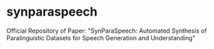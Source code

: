 # synparaspeech
Official Repository of Paper: "SynParaSpeech: Automated Synthesis of Paralinguistic Datasets for Speech Generation and Understanding"
